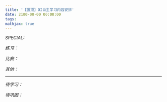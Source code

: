 ```yaml
---
title: '【置顶】OI自主学习内容安排'
date: 2100-00-00 00:00:00
tags: 
mathjax: true
---
```


*SPECIAL:*

*练习：*

*比赛：*

*其他：*

-----

*待学习：*

*待巩固：*